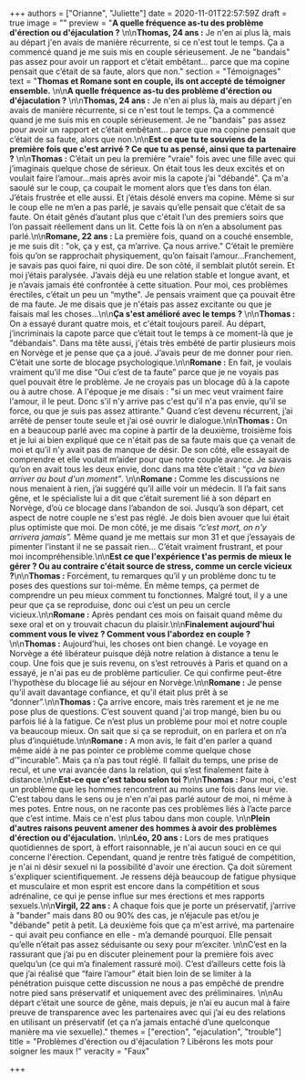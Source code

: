 +++
authors = ["Orianne", "Juliette"]
date = 2020-11-01T22:57:59Z
draft = true
image = ""
preview = "**A quelle fréquence as-tu des problème d'érection ou d'éjaculation ?** \n\n**Thomas, 24 ans :** Je n'en ai plus là, mais au départ j'en avais de manière récurrente, si ce n'est tout le temps. Ça a commencé quand je me suis mis en couple sérieusement. Je ne \"bandais\" pas assez pour avoir un rapport et c’était embêtant… parce que ma copine pensait que c’était de sa faute, alors que non."
section = "Témoignages"
text = "**Thomas et Romane sont en couple, ils ont accepté de témoigner ensemble.** \n\n**A quelle fréquence as-tu des problème d'érection ou d'éjaculation ?** \n\n**Thomas, 24 ans :** Je n'en ai plus là, mais au départ j'en avais de manière récurrente, si ce n'est tout le temps. Ça a commencé quand je me suis mis en couple sérieusement. Je ne \"bandais\" pas assez pour avoir un rapport et c’était embêtant… parce que ma copine pensait que c’était de sa faute, alors que non.\n\n**Est ce que tu te souviens de la première fois que c'est arrivé ? Ce que tu as pensé, ainsi que ta partenaire ?** \n\n**Thomas :** C’était un peu la première \"vraie\" fois avec une fille avec qui j’imaginais quelque chose de sérieux. On était tous les deux excités et on voulait faire l’amour...mais après avoir mis la capote j’ai \"débandé\". Ça m'a saoulé sur le coup, ça coupait le moment alors que t’es dans ton élan. J’étais frustrée et elle aussi. Et j’étais désolé envers ma copine. Même si sur le coup elle ne m’en a pas parlé, je savais qu’elle pensait que c’était de sa faute. On était gênés d’autant plus que c'était l’un des premiers soirs que l’on passait réellement dans un lit. Cette fois là on n’en a absolument pas parlé.\n\n**Romane, 22 ans :** La première fois, quand on a couché ensemble, je me suis dit : \"ok, ça y est, ça m’arrive. Ça nous arrive.\" C’était le première fois qu’on se rapprochait physiquement, qu’on faisait l’amour...Franchement, je savais pas quoi faire, ni quoi dire. De son côté, il semblait plutôt serein. Et moi j’étais paralysée. J’avais déjà eu une relation stable et longue avant, et je n’avais jamais été confrontée à cette situation. Pour moi, ces problèmes érectiles, c’était un peu un “mythe\". Je pensais vraiment que ça pouvait être de ma faute. Je me disais que je n'étais pas assez excitante ou que je faisais mal les choses...\n\n**Ça s'est amélioré avec le temps ?** \n\n**Thomas :** On a essayé durant quatre mois, et c'était toujours pareil. Au départ, j’incriminais la capote parce que c’était tout le temps à ce moment-là que je \"débandais\". Dans ma tête aussi, j'étais très embêté de partir plusieurs mois en Norvège et je pense que ça a joué. J’avais peur de me donner pour rien. C’était une sorte de blocage psychologique.\n\n**Romane :** En fait, je voulais vraiment qu’il me dise “Oui c’est de ta faute” parce que je ne voyais pas quel pouvait être le problème. Je ne croyais pas un blocage dû à la capote ou à autre chose. A l'époque je me disais : \"si un mec veut vraiment faire l'amour, il le peut. Donc s'il n'y arrive pas c'est qu'il n'a pas envie, qu'il se force, ou que je suis pas assez attirante.\"  Quand c’est devenu récurrent, j’ai arrêté de penser toute seule et j’ai osé ouvrir le dialogue.\n\n**Thomas :** On en a beaucoup parlé avec ma copine à partir de la deuxième, troisième fois et je lui ai bien expliqué que ce n'était pas de sa faute mais que ça venait de moi et qu’il n'y avait pas de manque de désir. De son côté, elle essayait de comprendre et elle voulait m’aider pour que notre couple avance. Je savais qu’on en avait tous les deux envie, donc dans ma tête c’était : “_ça va bien arriver au bout d'un moment”_. \n\n**Romane :** Comme les discussions ne nous menaient à rien, j’ai suggéré qu’il aille voir un médecin. Il l’a fait sans gêne, et le spécialiste lui a dit que c’était surement lié à son départ en Norvège, d’où ce blocage dans l’abandon de soi. Jusqu’à son départ, cet aspect de notre couple ne s'est pas réglé. Je dois bien avouer que lui était plus optimiste que moi. De mon côté, je me disais _“c’est mort, on n'y arrivera jamais”._ Même quand je me mettais sur mon 31 et que j’essayais de pimenter l’instant il ne se passait rien… C’était vraiment frustrant, et pour moi incompréhensible.\n\n**Est ce que l'expérience t'as permis de mieux le gérer ? Ou au contraire c'était source de stress, comme un cercle vicieux ?**\n\n**Thomas :** Forcément, tu remarques qu’il y un problème donc tu te poses des questions sur toi-même. En même temps, ça permet de comprendre un peu mieux comment tu fonctionnes. Malgré tout, il y a une peur que ça se reproduise, donc oui c’est un peu un cercle vicieux.\n\n**Romane :** Après pendant ces mois on faisait quand même du sexe oral et on y trouvait chacun du plaisir.\n\n**Finalement aujourd'hui comment vous le vivez ? Comment vous l'abordez en couple ?**\n\n**Thomas :** Aujourd’hui, les choses ont bien changé. Le voyage en Norvège a été libérateur puisque déjà notre relation à distance a tenu le coup. Une fois que je suis revenu, on s’est retrouvés à Paris et quand on a essayé, je n'ai pas eu de problème particulier. Ce qui confirme peut-être l'hypothèse du blocage lié au séjour en Norvège.\n\n**Romane :** Je pense qu’il avait davantage confiance, et qu'il était plus prêt à se “donner”.\n\n**Thomas :** Ça arrive encore, mais très rarement et je ne me pose plus de questions. C’est souvent quand j'ai trop mangé, bien bu ou parfois lié à la fatigue. Ce n’est plus un problème pour moi et notre couple va beaucoup mieux. On sait que si ça se reproduit, on en parlera et on n’a plus d’inquiétude.\n\n**Romane :** A mon avis, le fait d'en parler a quand même aidé à ne pas pointer ce problème comme quelque chose d’\"incurable\". Mais ça n’a pas tout réglé. Il fallait du temps, une prise de recul, et une vrai avancée dans la relation, qui s’est finalement faite à distance.\n\n**Est-ce que c'est tabou selon toi ?**\n\n**Thomas :** Pour moi, c'est un problème que les hommes rencontrent au moins une fois dans leur vie. C'est tabou dans le sens ou je n'en n'ai pas parlé autour de moi, ni même à mes potes. Entre nous, on ne raconte pas ces problèmes liés à l’acte parce que c’est intime. Mais ce n'est plus tabou dans mon couple. \n\n**Plein d'autres raisons peuvent amener des hommes à avoir des problèmes d'érection ou d'éjaculation.** \n\n**Léo, 20 ans :** Lors de mes pratiques quotidiennes de sport, à effort raisonnable, je n'ai aucun souci en ce qui concerne l'érection. Cependant, quand je rentre très fatigué de compétition, je n'ai ni désir sexuel ni la possibilité d'avoir une érection. Ça doit sûrement s'expliquer scientifiquement. Je ressens déjà beaucoup de fatigue physique et musculaire et mon esprit est encore dans la compétition et sous adrénaline, ce qui je pense influe sur mes érections et mes rapports sexuels.\n\n**Virgil, 22 ans :** A chaque fois que je porte un préservatif, j’arrive à \"bander\" mais dans 80 ou 90% des cas, je n’éjacule pas et/ou je \"débande\" petit à petit. La deuxième fois que ça m'est arrivé, ma partenaire - qui avait peu confiance en elle - m’a demandé pourquoi. Elle pensait qu’elle n’était pas assez séduisante ou sexy pour m’exciter. \n\nC’est en la rassurant que j’ai pu en discuter pleinement pour la première fois avec quelqu’un (ce qui m’a finalement rassuré moi). C’est d’ailleurs cette fois là que j’ai réalisé que “faire l’amour” était bien loin de se limiter à la pénétration puisque cette discussion ne nous a pas empêché de prendre notre pied sans préservatif et uniquement avec des préliminaires. \n\nAu départ c’était une source de gêne, mais depuis, je n’ai eu aucun mal à faire preuve de transparence avec les partenaires avec qui j’ai eu des relations en utilisant un préservatif (et ça n’a jamais entaché d’une quelconque manière ma vie sexuelle)."
themes = ["erection", "ejaculation", "trouble"]
title = "Problèmes d'érection ou d'éjaculation ? Libérons les mots pour soigner les maux !"
veracity = "Faux"

+++
